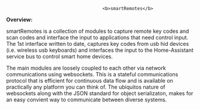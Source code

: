                                         <b>smartRemotes</b>

<b>Overview:</b>

smartRemotes is a collection of modules to capture remote key codes and scan codes and interface the input to applications that need control input. The 1st interface written to date, captures key codes from usb hid devices (i.e. wireless usb keyboards) and interfaces the input to the Home-Assistant service bus to control smart home devices.

The main modules are loosely coupled to each other via network communications using websockets. This is a stateful communications protocol that is efficient for continuous data flow and is available on practically any platform you can think of. The ubiquitos nature of websockets along with the JSON standard for object serializaton, makes for an easy convient way to communicate between diverse systems. 
 
